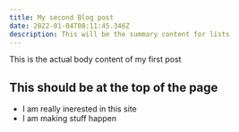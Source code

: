 ```yaml
---
title: My second Blog post
date: 2022-01-04T08:11:45.346Z
description: This will be the summary content for lists
---
```

This is the actual body content of my first post



## This should be at the top of the page



* I am really inerested in this site
* I am making stuff happen